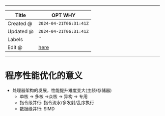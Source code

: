 -----

| Title     | OPT WHY                                           |
| --------- | ------------------------------------------------- |
| Created @ | `2024-04-21T06:31:41Z`                            |
| Updated @ | `2024-04-21T06:31:41Z`                            |
| Labels    | \`\`                                              |
| Edit @    | [here](https://github.com/junxnone/csc/issues/23) |

-----

# 程序性能优化的意义

  - 处理器架构的发展，性能提升难度变大(主频/存储器)
      - 单核 -\> 多核 -\>众核 -\> 异构 -\> 专用
      - 指令级并行: 指令流水/多发射/乱序执行
      - 数据级并行: SIMD
